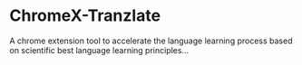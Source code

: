 # ChromeX-Tranzlate
A chrome extension tool to accelerate the language learning process based on scientific best language learning principles... 
